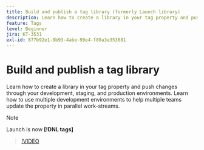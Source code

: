 ```yaml
---
title: Build and publish a tag library (formerly Launch library)
description: Learn how to create a library in your tag property and push changes through your development, staging, and production environments.
feature: Tags
level: Beginner
jira: KT-3531
exl-id: 877b92e1-9b93-4abe-99e4-f80a3e353681
---
```

# Build and publish a tag library

Learn how to create a library in your tag property and push changes through your development, staging, and production environments. Learn how to use multiple development environments to help multiple teams update the property in parallel work-streams.

>[!NOTE]
>
> Launch is now **[!DNL tags]**

>[!VIDEO](https://video.tv.adobe.com/v/28731/?quality=12&learn=on)
